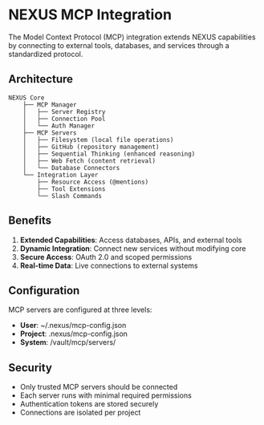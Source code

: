 # NEXUS MCP Integration

The Model Context Protocol (MCP) integration extends NEXUS capabilities by connecting to external tools, databases, and services through a standardized protocol.

## Architecture

```
NEXUS Core
    ├── MCP Manager
    │   ├── Server Registry
    │   ├── Connection Pool
    │   └── Auth Manager
    ├── MCP Servers
    │   ├── Filesystem (local file operations)
    │   ├── GitHub (repository management)
    │   ├── Sequential Thinking (enhanced reasoning)
    │   ├── Web Fetch (content retrieval)
    │   └── Database Connectors
    └── Integration Layer
        ├── Resource Access (@mentions)
        ├── Tool Extensions
        └── Slash Commands
```

## Benefits

1. **Extended Capabilities**: Access databases, APIs, and external tools
2. **Dynamic Integration**: Connect new services without modifying core
3. **Secure Access**: OAuth 2.0 and scoped permissions
4. **Real-time Data**: Live connections to external systems

## Configuration

MCP servers are configured at three levels:
- **User**: ~/.nexus/mcp-config.json
- **Project**: .nexus/mcp-config.json
- **System**: /vault/mcp/servers/

## Security

- Only trusted MCP servers should be connected
- Each server runs with minimal required permissions
- Authentication tokens are stored securely
- Connections are isolated per project